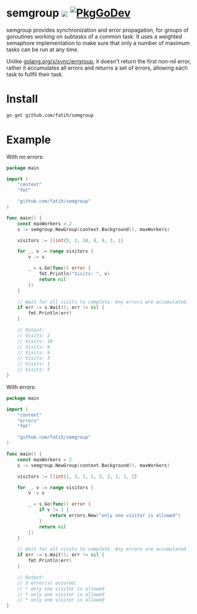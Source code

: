 # semgroup [![](https://github.com/fatih/semgroup/workflows/build/badge.svg)](https://github.com/fatih/semgroup/actions) [![PkgGoDev](https://pkg.go.dev/badge/github.com/fatih/semgroup)](https://pkg.go.dev/github.com/fatih/semgroup)

semgroup provides synchronization and error propagation, for groups of goroutines working on subtasks of a common task. It uses a weighted semaphore implementation to make sure that only a number of maximum tasks can be run at any time.

Unlike [golang.org/x/sync/errgroup](https://pkg.go.dev/golang.org/x/sync/errgroup), it doesn't return the first non-nil error, rather it accumulates all errors and returns a set of errors, allowing each task to fullfil their task. 


# Install

```bash
go get github.com/fatih/semgroup
```

# Example

With no errors:

```go
package main

import (
	"context"
	"fmt"

	"github.com/fatih/semgroup"
)

func main() {
	const maxWorkers = 2
	s := semgroup.NewGroup(context.Background(), maxWorkers)

	visitors := []int{5, 2, 10, 8, 9, 3, 1}

	for _, v := range visitors {
		v := v

		_ = s.Go(func() error {
			fmt.Println("Visits: ", v)
			return nil
		})
	}

	// Wait for all visits to complete. Any errors are accumulated.
	if err := s.Wait(); err != nil {
		fmt.Println(err)
	}

	// Output:
	// Visits: 2
	// Visits: 10
	// Visits: 8
	// Visits: 9
	// Visits: 3
	// Visits: 1
	// Visits: 5
}
```

With errors:


```go
package main

import (
	"context"
	"errors"
	"fmt"

	"github.com/fatih/semgroup"
)

func main() {
	const maxWorkers = 2
	s := semgroup.NewGroup(context.Background(), maxWorkers)

	visitors := []int{1, 1, 1, 1, 2, 2, 1, 1, 2}

	for _, v := range visitors {
		v := v

		_ = s.Go(func() error {
			if v != 1 {
				return errors.New("only one visitor is allowed")
			}
			return nil
		})
	}

	// Wait for all visits to complete. Any errors are accumulated.
	if err := s.Wait(); err != nil {
		fmt.Println(err)
	}

	// Output:
	// 3 error(s) occured:
	// * only one visitor is allowed
	// * only one visitor is allowed
	// * only one visitor is allowed
}
```

